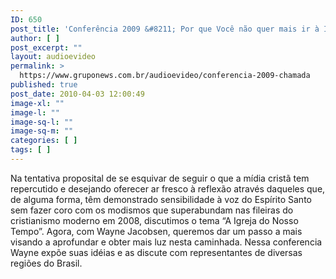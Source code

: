 ```yaml
---
ID: 650
post_title: 'Conferência 2009 &#8211; Por que Você não quer mais ir à Igreja? &#8211; Chamada'
author: [ ]
post_excerpt: ""
layout: audioevideo
permalink: >
  https://www.gruponews.com.br/audioevideo/conferencia-2009-chamada
published: true
post_date: 2010-04-03 12:00:49
image-xl: ""
image-l: ""
image-sq-l: ""
image-sq-m: ""
categories: [ ]
tags: [ ]
---
```

Na tentativa proposital de se esquivar de seguir o que a mídia cristã tem repercutido e desejando oferecer ar fresco à reflexão através daqueles que, de alguma forma, têm demonstrado sensibilidade à voz do Espírito Santo sem fazer coro com os modismos que superabundam nas fileiras do cristianismo moderno em 2008, discutimos o tema “A Igreja do Nosso Tempo”. Agora, com Wayne Jacobsen, queremos dar um passo a mais visando a aprofundar e obter mais luz nesta caminhada. Nessa conferencia Wayne expõe suas idéias e as discute com representantes de diversas regiões do Brasil.